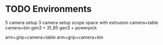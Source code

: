 

# TODO Environments
5 camera setup 
3 camera setup scope space with extrusion 
camera+table
camera+bin
gen3 + 2f_85
gen3 + powerpick

arm+grip+camera+table
arm+grip+camera+bin